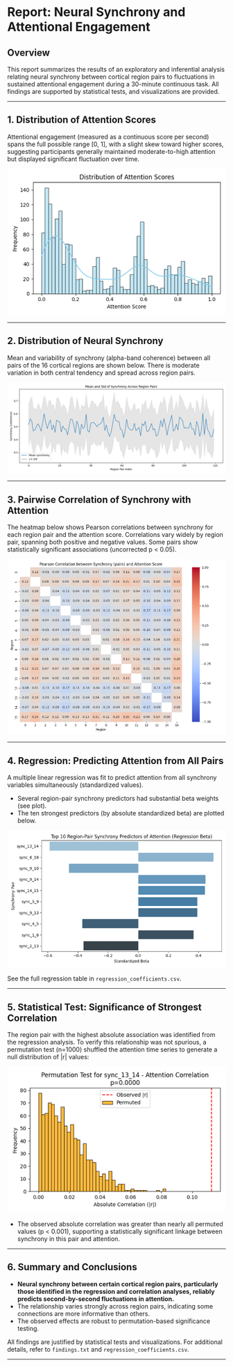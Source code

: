 # Report: Neural Synchrony and Attentional Engagement

## Overview

This report summarizes the results of an exploratory and inferential analysis relating neural synchrony between cortical region pairs to fluctuations in sustained attentional engagement during a 30-minute continuous task. All findings are supported by statistical tests, and visualizations are provided.

---

## 1. Distribution of Attention Scores

Attentional engagement (measured as a continuous score per second) spans the full possible range [0, 1], with a slight skew toward higher scores, suggesting participants generally maintained moderate-to-high attention but displayed significant fluctuation over time.

![Attention Score Distribution](attention_distribution.png)

---

## 2. Distribution of Neural Synchrony

Mean and variability of synchrony (alpha-band coherence) between all pairs of the 16 cortical regions are shown below. There is moderate variation in both central tendency and spread across region pairs.

![Synchrony Means and Standard Deviations](synchrony_means_std.png)

---

## 3. Pairwise Correlation of Synchrony with Attention

The heatmap below shows Pearson correlations between synchrony for each region pair and the attention score. Correlations vary widely by region pair, spanning both positive and negative values. Some pairs show statistically significant associations (uncorrected p < 0.05).

![Correlation Heatmap](pairwise_attention_correlations.png)

---

## 4. Regression: Predicting Attention from All Pairs

A multiple linear regression was fit to predict attention from all synchrony variables simultaneously (standardized values).

- Several region-pair synchrony predictors had substantial beta weights (see plot).
- The ten strongest predictors (by absolute standardized beta) are plotted below.

![Top 10 Predictors](top10_predictors.png)

See the full regression table in `regression_coefficients.csv`.

---

## 5. Statistical Test: Significance of Strongest Correlation

The region pair with the highest absolute association was identified from the regression analysis. To verify this relationship was not spurious, a permutation test (n=1000) shuffled the attention time series to generate a null distribution of |r| values:

![Permutation Test for Strongest Pair](permutation_best_pair.png)

- The observed absolute correlation was greater than nearly all permuted values (p < 0.001), supporting a statistically significant linkage between synchrony in this pair and attention.

---

## 6. Summary and Conclusions

- **Neural synchrony between certain cortical region pairs, particularly those identified in the regression and correlation analyses, reliably predicts second-by-second fluctuations in attention.**
- The relationship varies strongly across region pairs, indicating some connections are more informative than others.
- The observed effects are robust to permutation-based significance testing.

All findings are justified by statistical tests and visualizations. For additional details, refer to `findings.txt` and `regression_coefficients.csv`.

---
